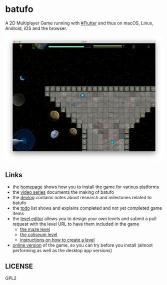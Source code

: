 # batufo

A 2D Multiplayer Game running with [#Flutter](https://flutter.dev/) and thus on macOS, Linux,
Android, iOS and the browser.

![game](assets/game.png)

## Links

- the [homepage](https://thlorenz.com/batufo) shows how you to install the game for various
  platforms
- the [video series](https://thlorenz.com/batufo/#watch) documents the making of batufo
- the [devlog](https://thlorenz.com/batufo/#devlog) contains notes about research and
  milestones related to batufo
- the [todo](todo.org) list shows and explains completed and not yet completed game items
- the [level editor](https://thlorenz.com/batufo/editor) allows you to design your own levels
  and submit a pull request with the level URL to have them included in the game
  - [the maze level](https://thlorenz.com/batufo/editor/?l=54A254*043004A2043004*0410000004A20410000004C2G4*043004A2043004C204E004*043004A2043004C2040005A0060004*043094120430C40204E004*04C0041204F0040204E004*04A00500041204D0050004020430643004*040007A00412040007D00402043004100710043004*04C0041204F004020430040006000500043004*94300412C430040204300440043004*80043004D2043004020430040700050006043004*6412043004D20430040204300440043004*0410071004120430D40204300402043004100010043004*040006000500041204G004020430040204300440043004*0440041204G004020430040204300440043004*0407000500060412041005D00402043024300440043004*0440041204G0040204A00440043004*041000100412D430040204A00440043004*044004E204300402040005800440043004*044004E20430040204A00440043004*0440E40204300402C440043004*04I00402043004C20440043004*04I00402043004C20440043004*04I004020430E440043004*04I0040204N0043004*F430040204N0043004*E004300402040005J00600043004*E004300402048007200590043004*E004300402P43004*E0043004P2043004*E0043004P2043004*E00430R43004*E004Z004*E004Z004*E004Z004*E0040007V0050004*E0b4*E0040007V0050004*E004Z004*E004Z004*E004Z004*E00430R43004*E0043004P2043004*E0043004P2043004*E004300402P43004*E004300402048007200590043004*E004300402040005J00000043004*F430040204N0043004*04I0040204N0043004*041000F004020430E43006043004*04I00402043004C20440043004*04I00402043004C20440043004*0440E40204300402C440043004*044004E20430040204A00440043004*044004E204300402040005800440043004*041000100412D430040204A00440043004*0440041204G0040204A00440043004*0407000500060412041005D00402043024300440043004*0440041204G004020430040204300440043004*040006000500041204G004020430040204300440043004*0410071004120430D40204300402043004100010043004*6412043004D20430040204300440043004*80043004D2043004020430040700050006043004*94300412C430040204300440043004*04C0041204F004020430040006000500043004*040007A00412040007D00402043004100710043004*04A00500041204D0050004020430643004*04C0041204F0040204E004*043094120430C40204E004*043004A2043004C2040005A0060004*043004A2043004C204E004*0400031004A20400031004C2G4*043004A2043004*54A254)
  - [the coliseum level](https://thlorenz.com/batufo/editor/?l=Q0B4*L044B044*H0349000A034*E0243005J0053024*B0242007R0072024*A0042005X0052004*A00406F005000610070005F00604*9004F0B4F004*701480061044B24410068014*60049034L2349004*50047024T2247004*40046014Z2146004*4004074004d204400704*30046004G254G2046004*30045004D2345034D2045004*20046004A22450006024A2046004*200450048224J02482045004*2004500462144006D006401462045004*100460144204T00442146004*1004800432040007P007000432048004*100490041204V00412049004*1004500330040204D034D004020430035004*0004C014A0243224A014C004*00045014F0149214F0145004*00044005040214A0050004D2040005A0140204054004*000450042204A004F204A00422045004*000440070432049004F20490043204074004*04600442047004H204700442046004*040640045204056004H2046005045204400604*04500452047004H204700452045004*040540045204500704J2040750045204400504*04500452046004J204600452045004*04000030045204055004J204500504520430000004*0450045204500604J20406500452045004*04500452047004H204700452045004*0407400462046004H20460046204400704*04600452046004H204600452046004*0004500452047004F204700452045004*000450045204066004F20460060452045004*0004400504520460050004D204000560045204054004*00045004620480149214800462045004*000460045204A0243224A00452046004*100450045204D034D00452045004*100450045204V00452045004*1004500462040007B000C007000462045004*100460045204T00452046004*20044005044204V0044204054004*2004500432048006D006800432045004*2004600412045044D044500412046004*3004500402045004423450344204500402045004*3004600450049254920450046004*40040760032004R2042003600704*4004A004T204A004*50049004T2049004*600470060034L23400067004*7014B044B244B014*9004F0B4F004*A00406F005000610070005F00604*A0042005X0052004*B0242007R0072024*E0243005J0053024*H0349000A034*L044B044*Q0B4)
  - [instructions on how to create a level](https://youtu.be/y1I4Y8BPtj8)
- [online version](http://thlorenz.com/batufo/webgame) of the game, so you can try before you
  install (almost performing as well as the desktop app versions)

## LICENSE

GPL2
